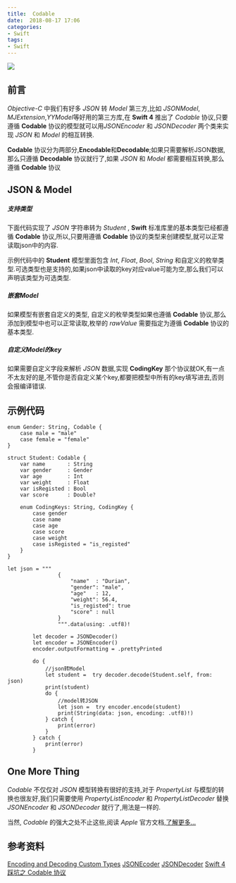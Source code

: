 ```yaml
---
title:  Codable
date:  2018-08-17 17:06
categories:
- Swift
tags: 
- Swift
---
```


![](https://upload-images.jianshu.io/upload_images/3340896-f2a235b5b168f084.png?imageMogr2/auto-orient/strip%7CimageView2/2/w/1240)
## 前言
*Objective-C*  中我们有好多 *JSON* 转 *Model* 第三方,比如 *JSONModel*, *MJExtension*,*YYModel*等好用的第三方库,在 **Swift 4** 推出了 *Codable* 协议,只要遵循 **Codable** 协议的模型就可以用*JSONEncoder* 和 *JSONDecoder* 两个类来实现 *JSON* 和 *Model* 的相互转换.


**Codable** 协议分为两部分,**Encodable**和**Decodable**;如果只需要解析JSON数据,那么只遵循 **Decodable** 协议就行了,如果 *JSON* 和 *Model* 都需要相互转换,那么遵循 **Codable** 协议

## **JSON** & **Model** 

##### 支持类型
下面代码实现了 *JSON* 字符串转为 *Student* , **Swift**  标准库里的基本类型已经都遵循 **Codable** 协议,所以,只要用遵循 **Codable** 协议的类型来创建模型,就可以正常读取json中的内容.

示例代码中的 **Student** 模型里面包含 *Int*, *Float*, *Bool*, *String* 和自定义的枚举类型.可选类型也是支持的,如果json中读取的key对应value可能为空,那么我们可以声明该类型为可选类型.

##### 嵌套Model
如果模型有嵌套自定义的类型, 自定义的枚举类型如果也遵循 **Codable** 协议,那么添加到模型中也可以正常读取,枚举的 *rawValue* 需要指定为遵循 **Codable** 协议的基本类型.

##### 自定义Model的key
如果需要自定义字段来解析 *JSON* 数据,实现 **CodingKey** 那个协议就OK,有一点不太友好的是,不管你是否自定义某个key,都要把模型中所有的key填写进去,否则会报编译错误.

## 示例代码

```
enum Gender: String, Codable {
    case male = "male"
    case female = "female"
}

struct Student: Codable {
    var name       : String
    var gender     : Gender
    var age        : Int
    var weight     : Float
    var isRegisted : Bool
    var score      : Double?
    
    enum CodingKeys: String, CodingKey {
        case gender
        case name
        case age
        case score
        case weight
        case isRegisted = "is_registed"
    }
}

let json = """
                {
                    "name"  : "Durian",
                    "gender": "male",
                    "age"   : 12,
                    "weight": 56.4,
                    "is_registed": true
                    "score" : null
                }
                """.data(using: .utf8)!
        
        let decoder = JSONDecoder()
        let encoder = JSONEncoder()
        encoder.outputFormatting = .prettyPrinted
        
        do {
            //json转Model
            let student =  try decoder.decode(Student.self, from: json)
            print(student)
            do {
                //model转JSON
                let json =  try encoder.encode(student)
                print(String(data: json, encoding: .utf8)!)
            } catch {
                print(error)
            }
        } catch {
            print(error)
        }

```

## One More Thing
*Codable*  不仅仅对 *JSON* 模型转换有很好的支持,对于 *PropertyList* 与模型的转换也很友好,我们只需要使用 *PropertyListEncoder*  和  *PropertyListDecoder*  替换 *JSONEncoder* 和 *JSONDecoder* 就行了,用法是一样的.

当然, *Codable* 的强大之处不止这些,阅读 *Apple* 官方文档,[了解更多...](https://developer.apple.com/documentation/swift/codable)

## 参考资料

[Encoding and Decoding Custom Types](https://developer.apple.com/documentation/foundation/archives_and_serialization/encoding_and_decoding_custom_types#overview)
[JSONEcoder](https://developer.apple.com/documentation/foundation/jsonencoder)
[JSONDecoder](https://developer.apple.com/documentation/foundation/jsondecoder)
[Swift 4 踩坑之 Codable 协议](https://www.jianshu.com/p/bdd9c012df15)
